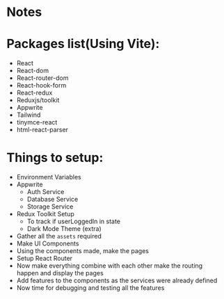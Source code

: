 # Notes

# Packages list(Using Vite):

- React
- React-dom
- React-router-dom
- React-hook-form
- React-redux
- Reduxjs/toolkit
- Appwrite
- Tailwind
- tinymce-react
- html-react-parser

# Things to setup:

- Environment Variables
- Appwrite
  - Auth Service
  - Database Service
  - Storage Service
- Redux Toolkit Setup
  - To track if userLoggedIn in state
  - Dark Mode Theme (extra)
- Gather all the `assets` required
- Make UI Components
- Using the components made, make the pages
- Setup React Router
- Now make everything combine with each other make the routing happen and display the pages
- Add features to the components as the services were already defined
- Now time for debugging and testing all the features
